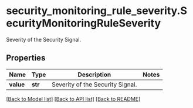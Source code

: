 # security_monitoring_rule_severity.SecurityMonitoringRuleSeverity

Severity of the Security Signal.
## Properties
Name | Type | Description | Notes
------------ | ------------- | ------------- | -------------
**value** | **str** | Severity of the Security Signal. | 

[[Back to Model list]](../README.md#documentation-for-models) [[Back to API list]](../README.md#documentation-for-api-endpoints) [[Back to README]](../README.md)


